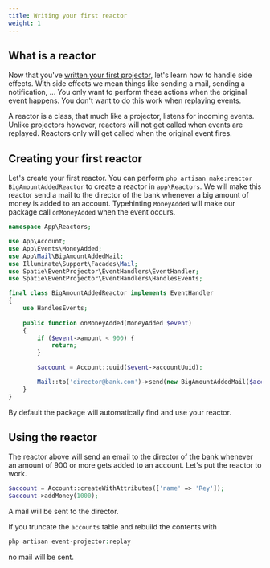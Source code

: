 ```yaml
---
title: Writing your first reactor
weight: 1
---
```


## What is a reactor

Now that you've [written your first projector](/laravel-event-projector/v2/using-projectors/writing-your-first-projector), let's learn how to handle side effects. With side effects we mean things like sending a mail, sending a notification, ... You only want to perform these actions when the original event happens. You don't want to do this work when replaying events.

A reactor is a class, that much like a projector, listens for incoming events. Unlike projectors however, reactors will not get called when events are replayed. Reactors only will get called when the original event fires.

## Creating your first reactor

Let's create your first reactor. You can perform `php artisan make:reactor BigAmountAddedReactor` to create a reactor in `app\Reactors`. We will make this reactor send a mail to the director of the bank whenever a big amount of money is added to an account. Typehinting `MoneyAdded` will make our package call `onMoneyAdded` when the event occurs.

```php
namespace App\Reactors;

use App\Account;
use App\Events\MoneyAdded;
use App\Mail\BigAmountAddedMail;
use Illuminate\Support\Facades\Mail;
use Spatie\EventProjector\EventHandlers\EventHandler;
use Spatie\EventProjector\EventHandlers\HandlesEvents;

final class BigAmountAddedReactor implements EventHandler
{
    use HandlesEvents;
    
    public function onMoneyAdded(MoneyAdded $event)
    {
        if ($event->amount < 900) {
            return;
        }

        $account = Account::uuid($event->accountUuid);

        Mail::to('director@bank.com')->send(new BigAmountAddedMail($account, $event->amount));
    }
}
```

By default the package will automatically find and use your reactor.

## Using the reactor

The reactor above will send an email to the director of the bank whenever an amount of 900 or more gets added to an account. Let's put the reactor to work.

```php
$account = Account::createWithAttributes(['name' => 'Rey']);
$account->addMoney(1000);
```

A mail will be sent to the director.

If you truncate the `accounts` table and rebuild the contents with

```php
php artisan event-projector:replay
```

no mail will be sent.
